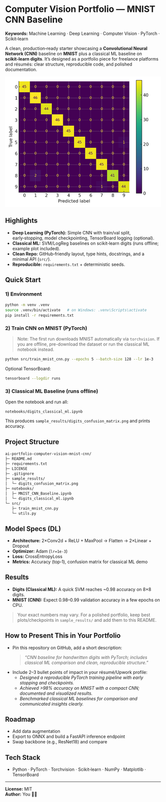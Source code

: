 # Computer Vision Portfolio — MNIST CNN Baseline

**Keywords:** Machine Learning · Deep Learning · Computer Vision · PyTorch · Scikit‑learn

A clean, production‑ready starter showcasing a **Convolutional Neural Network (CNN)** baseline on **MNIST** plus a classical ML baseline on **scikit‑learn digits**. It’s designed as a portfolio piece for freelance platforms and résumés: clear structure, reproducible code, and polished documentation.

<p align="center">
  <img src="sample_results/digits_confusion_matrix.png" alt="Digits Confusion Matrix" width="520"/>
</p>

## Highlights

- **Deep Learning (PyTorch):** Simple CNN with train/val split, early‑stopping, model checkpointing, TensorBoard logging (optional).
- **Classical ML:** SVM/LogReg baselines on scikit‑learn digits (runs offline; example plot included).
- **Clean Repo:** GitHub‑friendly layout, type hints, docstrings, and a minimal API (`src/`).
- **Reproducible:** `requirements.txt` + deterministic seeds.

## Quick Start

### 1) Environment
```bash
python -m venv .venv
source .venv/bin/activate   # on Windows: .venv\Scripts\activate
pip install -r requirements.txt
```

### 2) Train CNN on MNIST (PyTorch)

> Note: The first run downloads MNIST automatically via `torchvision`. If you are offline, pre-download the dataset or run the classical ML notebook instead.

```bash
python src/train_mnist_cnn.py --epochs 5 --batch-size 128 --lr 1e-3
```

Optional TensorBoard:
```bash
tensorboard --logdir runs
```

### 3) Classical ML Baseline (runs offline)

Open the notebook and run all:
```
notebooks/digits_classical_ml.ipynb
```

This produces `sample_results/digits_confusion_matrix.png` and prints accuracy.

## Project Structure

```
ai-portfolio-computer-vision-mnist-cnn/
├─ README.md
├─ requirements.txt
├─ LICENSE
├─ .gitignore
├─ sample_results/
│  └─ digits_confusion_matrix.png
├─ notebooks/
│  ├─ MNIST_CNN_Baseline.ipynb
│  └─ digits_classical_ml.ipynb
└─ src/
   ├─ train_mnist_cnn.py
   └─ utils.py
```

## Model Specs (DL)

- **Architecture:** 2×Conv2d + ReLU + MaxPool → Flatten → 2×Linear + Dropout
- **Optimizer:** Adam (`lr=1e-3`)
- **Loss:** CrossEntropyLoss
- **Metrics:** Accuracy (top‑1), confusion matrix for classical ML demo

## Results

- **Digits (Classical ML):** A quick SVM reaches ~0.98 accuracy on 8×8 digits.  
- **MNIST (CNN):** Expect 0.98–0.99 validation accuracy in a few epochs on CPU.

> Your exact numbers may vary. For a polished portfolio, keep best plots/checkpoints in `sample_results/` and add them to this README.

## How to Present This in Your Portfolio

- Pin this repository on GitHub, add a short description:
  > *“CNN baseline for handwritten digits with PyTorch; includes classical ML comparison and clean, reproducible structure.”*
- Include 2–3 bullet points of impact in your résumé/Upwork profile:
  - *Designed a reproducible PyTorch training pipeline with early stopping and checkpoints.*
  - *Achieved >98% accuracy on MNIST with a compact CNN; documented and visualized results.*
  - *Benchmarked classical ML baselines for comparison and communicated insights clearly.*

## Roadmap

- Add data augmentation
- Export to ONNX and build a FastAPI inference endpoint
- Swap backbone (e.g., ResNet18) and compare

## Tech Stack

- Python · PyTorch · Torchvision · Scikit‑learn · NumPy · Matplotlib · TensorBoard

---

**License:** MIT  
**Author:** You 👩‍💻

